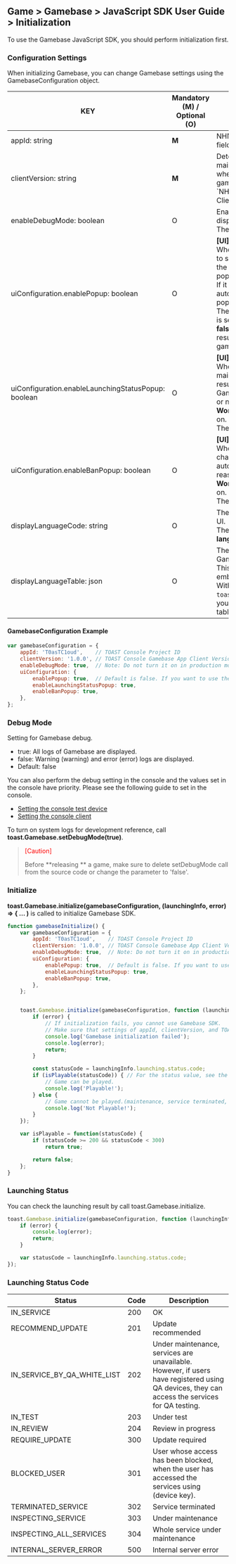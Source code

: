﻿## Game > Gamebase > JavaScript SDK User Guide > Initialization

To use the Gamebase JavaScript SDK, you should perform initialization first.

### Configuration Settings

When initializing Gamebase, you can change Gamebase settings using the GamebaseConfiguration object.

| KEY                                                 | Mandatory (M) / Optional (O) | Description                              |
| --------------------------------------------------- | -------------------------- | ---------------------------------------- |
| appId: string| **M**                      | NHN Cloud Project ID. It is a mandatory field. |
| clientVersion: string| **M**                      | Determines the status (such as maintenance, in service, notice, and etc.), whether the game is playable or not, via the game version. <br/> `NHN Cloud Console > Gamebase > App > Client Version > Enter the WEB version. |
| enableDebugMode: boolean                            | O                          | Enables the Debug Mode. Debug log is displayed on the developer console. <br/> The default is **false**. |
| uiConfiguration.enablePopup: boolean                | O                          | **[UI]**<br/>When a game user cannot play games due to system maintenance or (ban) from use, the reason needs to be explained using popups or any other means.<br/> If it is set to **true**, Gamebase will automatically display information via popups.<br/> The default value is **false**. When the value is set to <br/>**false**, get information from launching results and display why user cannot play games by using customized UI. |
| uiConfiguration.enableLaunchingStatusPopup: boolean | O                          | **[UI]**<br/>When login is unavailable (mainly due to maintenance) depending on the launching results, you can decide whether to allow Gamebase to automatically display popups or not.<br/>**Works only when enablePopup(true)** is on.<br/>The default value is **true**. |
| uiConfiguration.enableBanPopup: boolean             | O                          | **[UI]**<br/>When a game user is banned, you can change whether to allow Gamebase to automatically display a popup on the reasons.<br/>**Works only when enablePopup(true)** is on.<br/>The default value is **true**. |
| displayLanguageCode: string| O                          | The language code used in the Gamebase UI. <br/> The default is **browser's language**(navigator.language). |
| displayLanguageTable: json                          | O                          | The (text resource) used for displaying Gamebase UI. <br/> This value is automatically merged with the embedded language set table for use. <br/> With `toast.Gamebase.getDisplayLanguageTable()`, you can check the embedded language set table and its format.|


#### GamebaseConfiguration Example
```javascript
var gamebaseConfiguration = {
    appId: 'T0asTC1oud',    // TOAST Console Project ID
    clientVersion: '1.0.0', // TOAST Console Gamebase App Client Version
    enableDebugMode: true,  // Note: Do not turn it on in production mode.
    uiConfiguration: {
        enablePopup: true,  // Default is false. If you want to use the Gamebase UI, please turn it on.
        enableLaunchingStatusPopup: true,
        enableBanPopup: true,
    },
};
```


### Debug Mode
Setting for Gamebase debug.
* true: All logs of Gamebase are displayed.
* false: Warning (warning) and error (error) logs are displayed.
* Default: false

You can also perform the debug setting in the console and the values set in the console have priority.
Please see the following guide to set in the console.

* [Setting the console test device](./oper-app/#test-device)
* [Setting the console client](./oper-app/#client)


To turn on system logs for development reference, call **toast.Gamebase.setDebugMode(true)**.
> <font color="red">[Caution]</font><br/>
>
> Before **releasing ** a game, make sure to delete setDebugMode call from the source code or change the parameter to 'false'.




### Initialize

**toast.Gamebase.initialize(gamebaseConfiguration, (launchingInfo, error) => { ... )** is called to initialize Gamebase SDK.<br/>

```js
function gamebaseInitialize() {
    var gamebaseConfiguration = {
        appId: 'T0asTC1oud',    // TOAST Console Project ID
        clientVersion: '1.0.0', // TOAST Console Gamebase App Client Version
        enableDebugMode: true,  // Note: Do not turn it on in production mode.
        uiConfiguration: {
            enablePopup: true,  // Default is false. If you want to use the Gamebase UI, please turn it on.
            enableLaunchingStatusPopup: true,
            enableBanPopup: true,
        },
    };  


    toast.Gamebase.initialize(gamebaseConfiguration, function (launchingInfo, error) {
        if (error) {
            // If initialization fails, you cannot use Gamebase SDK.
            // Make sure that settings of appId, clientVersion, and TOAST Console have been correctly set.
            console.log('Gamebase initialization failed');
            console.log(error);
            return;
        }

        const statusCode = launchingInfo.launching.status.code;
        if (isPlayable(statusCode)) { // For the status value, see the Launching Status Code table below.
            // Game can be played.
            console.log('Playable!');
        } else {
            // Game cannot be played.(maintenance, service terminated, etc.)
            console.log('Not Playable!');
        }
    });

    var isPlayable = function(statusCode) {
        if (statusCode >= 200 && statusCode < 300)
            return true;

        return false;
    };
}
```

### Launching Status

You can check the launching result by call toast.Gamebase.initialize.
```js
toast.Gamebase.initialize(gamebaseConfiguration, function (launchingInfo, error) {
    if (error) {
        console.log(error);
        return;
    }

	var statusCode = launchingInfo.launching.status.code;
});
```

### Launching Status Code

| Status                      | Code | Description                              |
| --------------------------- | ---- | ---------------------------------------- |
| IN_SERVICE                  | 200  | OK                                 |
| RECOMMEND_UPDATE            | 201  | Update recommended                                  |
| IN_SERVICE_BY_QA_WHITE_LIST | 202  | Under maintenance, services are unavailable. However, if users have registered using QA devices, they can access the services for QA testing. |
| IN_TEST                     | 203  | Under test |
| IN_REVIEW                   | 204  | Review in progress |
| REQUIRE_UPDATE              | 300  | Update required                                  |
| BLOCKED_USER                | 301  | User whose access has been blocked, when the user has accessed the services using (device key). |
| TERMINATED_SERVICE          | 302  | Service terminated                                   |
| INSPECTING_SERVICE          | 303  | Under maintenance                                 |
| INSPECTING_ALL_SERVICES     | 304  | Whole service under maintenance                              |
| INTERNAL_SERVER_ERROR       | 500  | Internal server error                                 |
